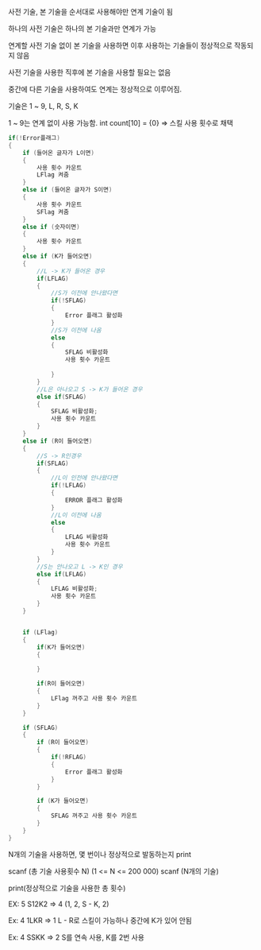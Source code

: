 사전 기술, 본 기술을 순서대로 사용해야만 연계 기술이 됨

하나의 사전 기술은 하나의 본 기술과만 연계가 가능

연계할 사전 기술 없이 본 기술을 사용하면 이후 사용하는 기술들이 정상적으로 작동되지 않음


사전 기술을 사용한 직후에 본 기술을 사용할 필요는 없음

중간에 다른 기술을 사용하여도 연계는 정상적으로 이루어짐.

기술은 1 ~ 9, L, R, S, K

1 ~ 9는 연계 없이 사용 가능함.
int count[10] = {0} => 스킬 사용 횟수로 채택

```C
if(!Error플래그)
{
    if (들어온 글자가 L이면)
    {
        사용 횟수 카운트
        LFlag 켜줌
    }
    else if (들어온 글자가 S이면)
    {
        사용 횟수 카운트
        SFlag 켜줌
    }
    else if (숫자이면)
    {
        사용 횟수 카운트
    }
    else if (K가 들어오면)
    {
        //L -> K가 들어온 경우  
        if(LFLAG)
        {
            //S가 이전에 안나왔다면
            if(!SFLAG)
            {
                Error 플래그 활성화
            }
            //S가 이전에 나옴
            else
            {
                SFLAG 비활성화
                사용 횟수 카운트
                
            }
        }
        //L은 아나오고 S -> K가 들어온 경우
        else if(SFLAG)
        {
            SFLAG 비활성화;
            사용 횟수 카운트
        }
    }
    else if (R이 들어오면)
    {
        //S -> R인경우
        if(SFLAG)
        {
            //L이 인전에 안나왔다면
            if(!LFLAG)
            {
                ERROR 플래그 활성화
            }
            //L이 이전에 나옴
            else
            {
                LFLAG 비활성화
                사용 횟수 카운트
            }
        }
        //S는 안나오고 L -> K인 경우
        else if(LFLAG)
        {
            LFLAG 비활성화;
            사용 횟수 카운트
        }
    }


    if (LFlag)
    {
        if(K가 들어오면)
        {
            
        }

        if(R이 들어오면)
        {
            LFlag 꺼주고 사용 횟수 카운트
        }
    }

    if (SFLAG)
    {
        if (R이 들어오면)
        {
            if(!RFLAG)
            {
                Error 플래그 활성화
            }
        }

        if (K가 들어오면)
        {
            SFLAG 꺼주고 사용 횟수 카운트
        }
    }
}
```

N개의 기술을 사용하면, 몇 번이나 정상적으로 발동하는지 print

scanf (총 기술 사용횟수 N)  (1 <= N <= 200 000)
scanf (N개의 기술)

print(정상적으로 기술을 사용한 총 횟수)

EX:
5
S12K2       => 4 (1, 2, S - K, 2)

Ex:
4
1LKR        => 1 L - R로 스킬이 가능하나 중간에 K가 있어 안됨

Ex:
4
SSKK        => 2 S를 연속 사용, K를 2번 사용
